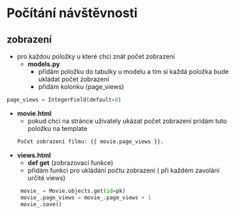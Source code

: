 # Počítání návštěvnosti

## zobrazení
- pro každou položky u které chci znát počet zobrazení 
  - **models.py**
    - přidám položku do tabulky u modelu a tím si každá položka bude ukladat počet zobrazení 
    - přidám kolonku (page_views)
```python
page_views = IntegerField(default=0)
```
 - **movie.html**
   - pokud chci na stránce uživately ukázat počet zobrazení pridám tuto položku na template
    ```html
    Počet zobrazení filmu: {{ movie.page_views }}.
    ```
 - **views.html**
    - **def get** (zobrazovací funkce)
    - přidám funkci pro ukládání počtu zobrazení ( při každém zavolání určité views)
    ```python
     movie_ = Movie.objects.get(id=pk)
     movie_.page_views = movie_.page_views + 1
     movie_.save()
    ``` 